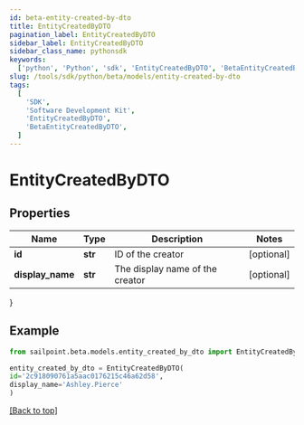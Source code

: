 ```yaml
---
id: beta-entity-created-by-dto
title: EntityCreatedByDTO
pagination_label: EntityCreatedByDTO
sidebar_label: EntityCreatedByDTO
sidebar_class_name: pythonsdk
keywords:
  ['python', 'Python', 'sdk', 'EntityCreatedByDTO', 'BetaEntityCreatedByDTO']
slug: /tools/sdk/python/beta/models/entity-created-by-dto
tags:
  [
    'SDK',
    'Software Development Kit',
    'EntityCreatedByDTO',
    'BetaEntityCreatedByDTO',
  ]
---
```


# EntityCreatedByDTO

## Properties

| Name             | Type    | Description                     | Notes      |
| ---------------- | ------- | ------------------------------- | ---------- |
| **id**           | **str** | ID of the creator               | [optional] |
| **display_name** | **str** | The display name of the creator | [optional] |

}

## Example

```python
from sailpoint.beta.models.entity_created_by_dto import EntityCreatedByDTO

entity_created_by_dto = EntityCreatedByDTO(
id='2c918090761a5aac0176215c46a62d58',
display_name='Ashley.Pierce'
)

```

[[Back to top]](#)
